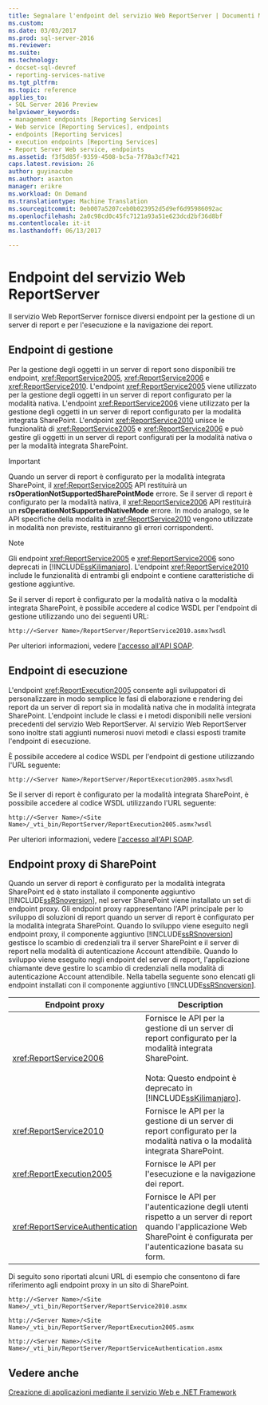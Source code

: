 ```yaml
---
title: Segnalare l'endpoint del servizio Web ReportServer | Documenti Microsoft
ms.custom: 
ms.date: 03/03/2017
ms.prod: sql-server-2016
ms.reviewer: 
ms.suite: 
ms.technology:
- docset-sql-devref
- reporting-services-native
ms.tgt_pltfrm: 
ms.topic: reference
applies_to:
- SQL Server 2016 Preview
helpviewer_keywords:
- management endpoints [Reporting Services]
- Web service [Reporting Services], endpoints
- endpoints [Reporting Services]
- execution endpoints [Reporting Services]
- Report Server Web service, endpoints
ms.assetid: f3f5d85f-9359-4508-bc5a-7f78a3cf7421
caps.latest.revision: 26
author: guyinacube
ms.author: asaxton
manager: erikre
ms.workload: On Demand
ms.translationtype: Machine Translation
ms.sourcegitcommit: 0eb007a5207ceb0b023952d5d9ef6d95986092ac
ms.openlocfilehash: 2a0c98cd0c45fc7121a93a51e623dcd2bf36d8bf
ms.contentlocale: it-it
ms.lasthandoff: 06/13/2017

---
```

# <a name="report-server-web-service-endpoints"></a>Endpoint del servizio Web ReportServer
  Il servizio Web ReportServer fornisce diversi endpoint per la gestione di un server di report e per l'esecuzione e la navigazione dei report.  
  
## <a name="the-management-endpoints"></a>Endpoint di gestione  
 Per la gestione degli oggetti in un server di report sono disponibili tre endpoint, <xref:ReportService2005>, <xref:ReportService2006> e <xref:ReportService2010>. L'endpoint <xref:ReportService2005> viene utilizzato per la gestione degli oggetti in un server di report configurato per la modalità nativa. L'endpoint <xref:ReportService2006> viene utilizzato per la gestione degli oggetti in un server di report configurato per la modalità integrata SharePoint. L'endpoint <xref:ReportService2010> unisce le funzionalità di <xref:ReportService2005> e <xref:ReportService2006> e può gestire gli oggetti in un server di report configurati per la modalità nativa o per la modalità integrata SharePoint.  
  
> [!IMPORTANT]  
>  Quando un server di report è configurato per la modalità integrata SharePoint, il <xref:ReportService2005> API restituirà un **rsOperationNotSupportedSharePointMode** errore. Se il server di report è configurato per la modalità nativa, il <xref:ReportService2006> API restituirà un **rsOperationNotSupportedNativeMode** errore. In modo analogo, se le API specifiche della modalità in <xref:ReportService2010> vengono utilizzate in modalità non previste, restituiranno gli errori corrispondenti.  
  
> [!NOTE]  
>  Gli endpoint <xref:ReportService2005> e <xref:ReportService2006> sono deprecati in [!INCLUDE[ssKilimanjaro](../../../includes/sskilimanjaro-md.md)]. L'endpoint <xref:ReportService2010> include le funzionalità di entrambi gli endpoint e contiene caratteristiche di gestione aggiuntive.  
  
 Se il server di report è configurato per la modalità nativa o la modalità integrata SharePoint, è possibile accedere al codice WSDL per l'endpoint di gestione utilizzando uno dei seguenti URL:  
  
```  
http://<Server Name>/ReportServer/ReportService2010.asmx?wsdl  
```  
  
 Per ulteriori informazioni, vedere [l'accesso all'API SOAP](../../../reporting-services/report-server-web-service/accessing-the-soap-api.md).  
  
## <a name="the-execution-endpoint"></a>Endpoint di esecuzione  
 L'endpoint <xref:ReportExecution2005> consente agli sviluppatori di personalizzare in modo semplice le fasi di elaborazione e rendering dei report da un server di report sia in modalità nativa che in modalità integrata SharePoint. L'endpoint include le classi e i metodi disponibili nelle versioni precedenti del servizio Web ReportServer. Al servizio Web ReportServer sono inoltre stati aggiunti numerosi nuovi metodi e classi esposti tramite l'endpoint di esecuzione.  
  
 È possibile accedere al codice WSDL per l'endpoint di gestione utilizzando l'URL seguente:  
  
```  
http://<Server Name>/ReportServer/ReportExecution2005.asmx?wsdl  
```  
  
 Se il server di report è configurato per la modalità integrata SharePoint, è possibile accedere al codice WSDL utilizzando l'URL seguente:  
  
```  
http://<Server Name>/<Site Name>/_vti_bin/ReportServer/ReportExecution2005.asmx?wsdl  
```  
  
 Per ulteriori informazioni, vedere [l'accesso all'API SOAP](../../../reporting-services/report-server-web-service/accessing-the-soap-api.md).  
  
## <a name="sharepoint-proxy-endpoints"></a>Endpoint proxy di SharePoint  
 Quando un server di report è configurato per la modalità integrata SharePoint ed è stato installato il componente aggiuntivo [!INCLUDE[ssRSnoversion](../../../includes/ssrsnoversion-md.md)], nel server SharePoint viene installato un set di endpoint proxy. Gli endpoint proxy rappresentano l'API principale per lo sviluppo di soluzioni di report quando un server di report è configurato per la modalità integrata SharePoint. Quando lo sviluppo viene eseguito negli endpoint proxy, il componente aggiuntivo [!INCLUDE[ssRSnoversion](../../../includes/ssrsnoversion-md.md)] gestisce lo scambio di credenziali tra il server SharePoint e il server di report nella modalità di autenticazione Account attendibile. Quando lo sviluppo viene eseguito negli endpoint del server di report, l'applicazione chiamante deve gestire lo scambio di credenziali nella modalità di autenticazione Account attendibile. Nella tabella seguente sono elencati gli endpoint installati con il componente aggiuntivo [!INCLUDE[ssRSnoversion](../../../includes/ssrsnoversion-md.md)].  
  
|Endpoint proxy|Description|  
|--------------------|-----------------|  
|<xref:ReportService2006>|Fornisce le API per la gestione di un server di report configurato per la modalità integrata SharePoint.<br /><br /> Nota: Questo endpoint è deprecato in [!INCLUDE[ssKilimanjaro](../../../includes/sskilimanjaro-md.md)].|  
|<xref:ReportService2010>|Fornisce le API per la gestione di un server di report configurato per la modalità nativa o la modalità integrata SharePoint.|  
|<xref:ReportExecution2005>|Fornisce le API per l'esecuzione e la navigazione dei report.|  
|<xref:ReportServiceAuthentication>|Fornisce le API per l'autenticazione degli utenti rispetto a un server di report quando l'applicazione Web SharePoint è configurata per l'autenticazione basata su form.|  
  
 Di seguito sono riportati alcuni URL di esempio che consentono di fare riferimento agli endpoint proxy in un sito di SharePoint.  
  
```  
http://<Server Name>/<Site Name>/_vti_bin/ReportServer/ReportService2010.asmx  
```  
  
```  
http://<Server Name>/<Site Name>/_vti_bin/ReportServer/ReportExecution2005.asmx  
```  
  
```  
http://<Server Name>/<Site Name>/_vti_bin/ReportServer/ReportServiceAuthentication.asmx  
```  
  
## <a name="see-also"></a>Vedere anche  
 [Creazione di applicazioni mediante il servizio Web e .NET Framework](../../../reporting-services/report-server-web-service/net-framework/building-applications-using-the-web-service-and-the-net-framework.md)  
  
  

